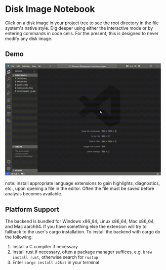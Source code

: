 # Disk Image Notebook

Click on a disk image in your project tree to see the root directory in the file system's native style.  Dig deeper using either the interactive mode or by entering commands in code cells.  For the present, this is designed to never modify any disk image.

## Demo

<img src="dimg.gif" alt="session capture"/>

note: install appropriate language extensions to gain highlights, diagnostics, etc., upon opening a file in the editor.  Often the file must be saved before analysis becomes available.

## Platform Support

The backend is bundled for Windows x86_64, Linux x86_64, Mac x86_64, and Mac aarch64.  If you have something else the extension will try to fallback to the user's cargo installation.  To install the backend with cargo do the following:

1. Install a C compiler if necessary
2. Install rust if necessary, often a package manager suffices, e.g. `brew install rust`, otherwise search for `rustup`
3. Enter `cargo install a2kit` in your terminal
